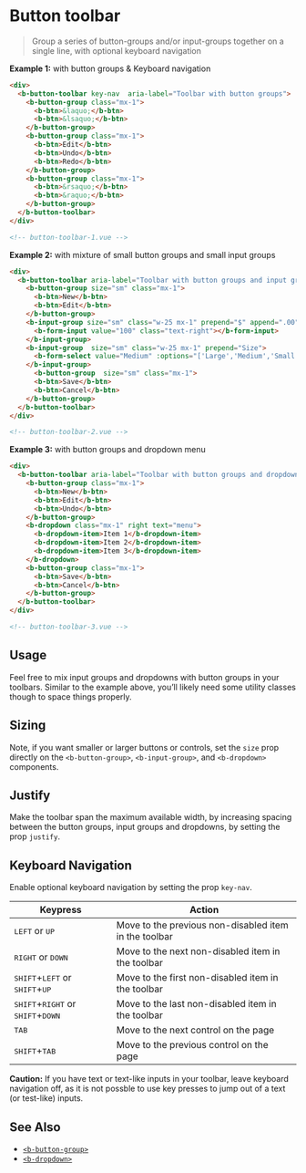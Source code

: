 # Button toolbar

> Group a series of button-groups and/or input-groups together on a single line, with optional keyboard navigation

**Example 1:** with button groups & Keyboard navigation

```html
<div>
  <b-button-toolbar key-nav  aria-label="Toolbar with button groups">
    <b-button-group class="mx-1">
      <b-btn>&laquo;</b-btn>
      <b-btn>&lsaquo;</b-btn>
    </b-button-group>
    <b-button-group class="mx-1">
      <b-btn>Edit</b-btn>
      <b-btn>Undo</b-btn>
      <b-btn>Redo</b-btn>
    </b-button-group>
    <b-button-group class="mx-1">
      <b-btn>&rsaquo;</b-btn>
      <b-btn>&raquo;</b-btn>
    </b-button-group>
  </b-button-toolbar>
</div>

<!-- button-toolbar-1.vue -->
```

**Example 2:** with mixture of small button groups and small input groups

```html
<div>
  <b-button-toolbar aria-label="Toolbar with button groups and input groups">
    <b-button-group size="sm" class="mx-1">
      <b-btn>New</b-btn>
      <b-btn>Edit</b-btn>
    </b-button-group>
    <b-input-group size="sm" class="w-25 mx-1" prepend="$" append=".00">
      <b-form-input value="100" class="text-right"></b-form-input>
    </b-input-group>
    <b-input-group  size="sm" class="w-25 mx-1" prepend="Size">
      <b-form-select value="Medium" :options="['Large','Medium','Small']"></b-form-select>
    </b-input-group>
      <b-button-group  size="sm" class="mx-1">
      <b-btn>Save</b-btn>
      <b-btn>Cancel</b-btn>
    </b-button-group>
  </b-button-toolbar>
</div>

<!-- button-toolbar-2.vue -->
```

**Example 3:** with button groups and dropdown menu

```html
<div>
  <b-button-toolbar aria-label="Toolbar with button groups and dropdown menu">
    <b-button-group class="mx-1">
      <b-btn>New</b-btn>
      <b-btn>Edit</b-btn>
      <b-btn>Undo</b-btn>
    </b-button-group>
    <b-dropdown class="mx-1" right text="menu">
      <b-dropdown-item>Item 1</b-dropdown-item>
      <b-dropdown-item>Item 2</b-dropdown-item>
      <b-dropdown-item>Item 3</b-dropdown-item>
    </b-dropdown>
    <b-button-group class="mx-1">
      <b-btn>Save</b-btn>
      <b-btn>Cancel</b-btn>
    </b-button-group>
  </b-button-toolbar>
</div>

<!-- button-toolbar-3.vue -->
```

## Usage
Feel free to mix input groups and dropdowns with button groups in your toolbars.
Similar to the example above, you’ll likely need some utility classes
though to space things properly.

## Sizing
Note, if you want smaller or larger buttons or controls, set the `size`
prop directly on the `<b-button-group>`, `<b-input-group>`, and `<b-dropdown>` components.

## Justify
Make the toolbar span the maximum available width, by increasing spacing between the
button groups, input groups and dropdowns, by setting the prop `justify`.

## Keyboard Navigation
Enable optional keyboard navigation by setting the prop `key-nav`.

| Keypress | Action
| -------- | ------
| <kbd>LEFT</kbd> or <kbd>UP</kbd> | Move to the previous non-disabled item in the toolbar
| <kbd>RIGHT</kbd> or <kbd>DOWN</kbd> | Move to the next non-disabled item in the toolbar
| <kbd>SHIFT</kbd>+<kbd>LEFT</kbd> or <kbd>SHIFT</kbd>+<kbd>UP</kbd> | Move to the first non-disabled item in the toolbar
| <kbd>SHIFT</kbd>+<kbd>RIGHT</kbd> or <kbd>SHIFT</kbd>+<kbd>DOWN</kbd> | Move to the last non-disabled item in the toolbar
| <kbd>TAB</kbd> | Move to the next control on the page
| <kbd>SHIFT</kbd>+<kbd>TAB</kbd> | Move to the previous control on the page

**Caution:** If you have text or text-like inputs in your toolbar, leave keyboard navigation off,
as it is not possble to use key presses to jump out of a text (or test-like) inputs.


## See Also
- [`<b-button-group>`](./button-group)
- [`<b-dropdown>`](./dropdown)


<!-- Component reference added automatically from component package.json -->
